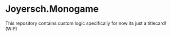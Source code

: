 # Joyersch.Monogame
This repository contains custom logic specifically for now its just a titlecard!
(WIP)